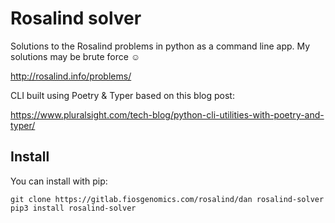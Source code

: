 # Rosalind solver

Solutions to the Rosalind problems in python as a command line app. My solutions may be brute force :relaxed:

<http://rosalind.info/problems/>


CLI built using Poetry & Typer based on this blog post:

<https://www.pluralsight.com/tech-blog/python-cli-utilities-with-poetry-and-typer/>

## Install

You can install with pip:

`git clone https://gitlab.fiosgenomics.com/rosalind/dan rosalind-solver`
`pip3 install rosalind-solver`


